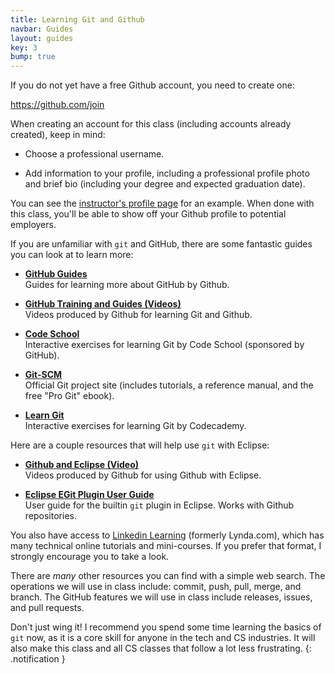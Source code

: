 ```yaml
---
title: Learning Git and Github
navbar: Guides
layout: guides
key: 3
bump: true
---
```


If you do not yet have a free Github account, you need to create one:

<https://github.com/join>

When creating an account for this class (including accounts already created), keep in mind:

- Choose a professional username.

- Add information to your profile, including a professional profile photo and brief bio (including your degree and expected graduation date).

You can see the [instructor's profile page](https://github.com/sjengle) for an example. When done with this class, you'll be able to show off your Github profile to potential employers.

If you are unfamiliar with `git` and GitHub, there are some fantastic guides you can look at to learn more:

- [**GitHub Guides**](https://guides.github.com/)  
  Guides for learning more about GitHub by Github.

- [**GitHub Training and Guides (Videos)**](https://www.youtube.com/githubguides)  
  Videos produced by Github for learning Git and Github.

- [**Code School**](https://try.github.io/)  
  Interactive exercises for learning Git by Code School (sponsored by GitHub).

- [**Git-SCM**](https://git-scm.com/)  
  Official Git project site (includes tutorials, a reference manual, and the free "Pro Git" ebook).

- [**Learn Git**](https://www.codecademy.com/learn/learn-git)  
  Interactive exercises for learning Git by Codecademy.

Here are a couple resources that will help use `git` with Eclipse:

- [**Github and Eclipse (Video)**](https://www.youtube.com/watch?v=XuuzSaelUzo)  
  Videos produced by Github for using Github with Eclipse.

- [**Eclipse EGit Plugin User Guide**](http://wiki.eclipse.org/EGit/User_Guide)  
  User guide for the builtin `git` plugin in Eclipse. Works with Github repositories.

You also have access to [Linkedin Learning](https://myusf.usfca.edu/ets/educational-technologies/linkedin) (formerly Lynda.com), which has many technical online tutorials and mini-courses. If you prefer that format, I strongly encourage you to take a look.

There are *many* other resources you can find with a simple web search. The operations we will use in class include: commit, push, pull, merge, and branch. The GitHub features we will use in class include releases, issues, and pull requests.

<i class="fas fa-code-branch"></i>
Don't just wing it! I recommend you spend some time learning the basics of `git` now, as it is a core skill for anyone in the tech and CS industries. It will also make this class and all CS classes that follow a lot less frustrating.
{: .notification }
